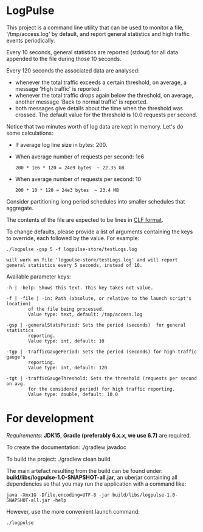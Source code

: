 # LogPulse

This project is a command line utility that can be used to monitor a file, 
'/tmp/access.log' by default, and report general statistics and high traffic 
events periodically.

Every 10 seconds, general statistics are reported (stdout) for all data 
appended to the file during those 10 seconds. 

Every 120 seconds the associated data are analysed: 

  - whenever the total traffic exceeds a certain threshold, on average, 
    a message 'High traffic' is reported. 
  - whenever the total traffic drops again below the threshold, on average, 
    another message 'Back to normal traffic' is reported. 
  - both messages give details about the time when the threshold was crossed. 
    The default value for the  threshold is 10.0 requests per second. 

Notice that two minutes worth of log data are kept in memory. Let's do some
calculations:

- If average log line size in bytes: 200.
- When average number of requests per second: 1e6
  
  
      200 * 1e6 * 120 = 24e9 bytes  ~ 22.35 GB
    
- When average number of requests per second: 10    

    
      200 * 10 * 120 = 24e3 bytes  ~ 23.4 MB
                    
Consider partitioning long period schedules into smaller schedules that aggregate.

The contents of the file are expected to be lines in 
[CLF format](https://publib.boulder.ibm.com/tividd/td/ITWSA/ITWSA_info45/en_US/HTML/guide/c-logs.html#common).
                    
To change defaults, please provide a list of arguments containing the keys to 
override, each followed by the value. For example:

    ./logpulse -gsp 5 -f logpulse-store/testLogs.log                         
    
    will work on file 'logpulse-store/testLogs.log' and will report 
    general statistics every 5 seconds, instead of 10.

Available parameter keys:

    -h | -help: Shows this text. This key takes not value.
                    
    -f | -file | -in: Path (absolute, or relative to the launch script's location) 
            of the file being processed. 
            Value type: text, default: /tmp/access.log
                            
    -gsp | -generalStatsPeriod: Sets the period (seconds)  for general statistics 
            reporting. 
            Value type: int, default: 10
                             
    -tgp | -trafficGaugePeriod: Sets the period (seconds) for high traffic gauge's 
            reporting. 
            Value type: int, default: 120
                            
    -tgt | -trafficGaugeThreshold: Sets the threshold (requests per second on avg. 
            for the considered period) for high traffic reporting. 
            Value type: double, default: 10.0 

# For development

_Requirements_: **JDK15**, **Gradle (preferably 6.x.x, we use 6.7)** are required.

To create the documentation: ./gradlew javadoc

To build the project:        ./gradlew clean build

The main artefact resulting from the build can be found under: **build/libs/logpulse-1.0-SNAPSHOT-all.jar**,
an uberjar containing all dependencies so that you may run the application with a command like:

    java -Xmx1G -Dfile.encoding=UTF-8 -jar build/libs/logpulse-1.0-SNAPSHOT-all.jar -help
    
However, use the more convenient launch command: 

    ./logpulse

